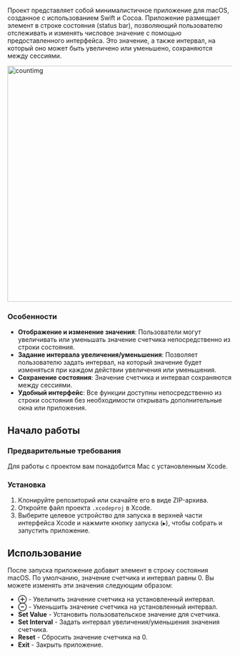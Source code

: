 Проект представляет собой минималистичное приложение для macOS, созданное с использованием Swift и Cocoa. Приложение размещает элемент в строке состояния (status bar), позволяющий пользователю отслеживать и изменять числовое значение с помощью предоставленного интерфейса. Это значение, а также интервал, на который оно может быть увеличено или уменьшено, сохраняются между сессиями.

<img width="529" alt="countimg" src="https://github.com/vettspace/Count/assets/8165581/db9295ff-5656-4669-ab83-db497751817b">


### Особенности

- **Отображение и изменение значения**: Пользователи могут увеличивать или уменьшать значение счетчика непосредственно из строки состояния.
- **Задание интервала увеличения/уменьшения**: Позволяет пользователю задать интервал, на который значение будет изменяться при каждом действии увеличения или уменьшения.
- **Сохранение состояния**: Значение счетчика и интервал сохраняются между сессиями.
- **Удобный интерфейс**: Все функции доступны непосредственно из строки состояния без необходимости открывать дополнительные окна или приложения.

## Начало работы

### Предварительные требования

Для работы с проектом вам понадобится Mac с установленным Xcode.

### Установка

1. Клонируйте репозиторий или скачайте его в виде ZIP-архива.
2. Откройте файл проекта `.xcodeproj` в Xcode.
3. Выберите целевое устройство для запуска в верхней части интерфейса Xcode и нажмите кнопку запуска (`▶`), чтобы собрать и запустить приложение.

## Использование

После запуска приложение добавит элемент в строку состояния macOS. По умолчанию, значение счетчика и интервал равны 0. Вы можете изменять эти значения следующим образом:

- **⊕** - Увеличить значение счетчика на установленный интервал.
- **⊖** - Уменьшить значение счетчика на установленный интервал.
- **Set Value** - Установить пользовательское значение для счетчика.
- **Set Interval** - Задать интервал увеличения/уменьшения значения счетчика.
- **Reset** - Сбросить значение счетчика на 0.
- **Exit** - Закрыть приложение.
